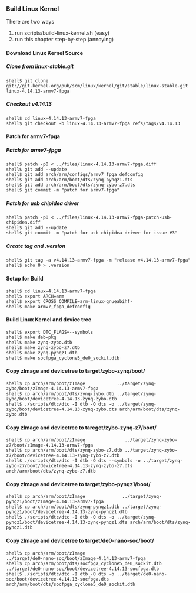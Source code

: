### Build Linux Kernel

There are two ways

1. run scripts/build-linux-kernel.sh (easy)
2. run this chapter step-by-step (annoying)

#### Download Linux Kernel Source

##### Clone from linux-stable.git

```console
shell$ git clone git://git.kernel.org/pub/scm/linux/kernel/git/stable/linux-stable.git linux-4.14.13-armv7-fpga
```

##### Checkout v4.14.13

```console
shell$ cd linux-4.14.13-armv7-fpga
shell$ git checkout -b linux-4.14.13-armv7-fpga refs/tags/v4.14.13
```

#### Patch for armv7-fpga

##### Patch for armv7-fpga

```console
shell$ patch -p0 < ../files/linux-4.14.13-armv7-fpga.diff
shell$ git add --update
shell$ git add arch/arm/configs/armv7_fpga_defconfig
shell$ git add arch/arm/boot/dts/zynq-pynqz1.dts
shell$ git add arch/arm/boot/dts/zynq-zybo-z7.dts
shell$ git commit -m "patch for armv7-fpga"
```

##### Patch for usb chipidea driver

```console
shell$ patch -p0 < ../files/linux-4.14.13-armv7-fpga-patch-usb-chipidea.diff
shell$ git add --update
shell$ git commit -m "patch for usb chipidea driver for issue #3"
```

##### Create tag and .version

```console
shell$ git tag -a v4.14.13-armv7-fpga -m "release v4.14.13-armv7-fpga"
shell$ echo 0 > .version
```

#### Setup for Build 

````console
shell$ cd linux-4.14.13-armv7-fpga
shell$ export ARCH=arm
shell$ export CROSS_COMPILE=arm-linux-gnueabihf-
shell$ make armv7_fpga_defconfig
````

#### Build Linux Kernel and device tree

````console
shell$ export DTC_FLAGS=--symbols
shell$ make deb-pkg
shell$ make zynq-zybo.dtb
shell$ make zynq-zybo-z7.dtb
shell$ make zynq-pynqz1.dtb
shell$ make socfpga_cyclone5_de0_sockit.dtb
````

#### Copy zImage and devicetree to target/zybo-zynq/boot/

```console
shell$ cp arch/arm/boot/zImage            ../target/zynq-zybo/boot/zImage-4.14.13-armv7-fpga
shell$ cp arch/arm/boot/dts/zynq-zybo.dtb ../target/zynq-zybo/boot/devicetree-4.14.13-zynq-zybo.dtb
shell$ ./scripts/dtc/dtc -I dtb -O dts -o ../target/zynq-zybo/boot/devicetree-4.14.13-zynq-zybo.dts arch/arm/boot/dts/zynq-zybo.dtb
```

#### Copy zImage and devicetree to tareget/zybo-zynq-z7/boot/

```console
shell$ cp arch/arm/boot/zImage               ../target/zynq-zybo-z7/boot/zImage-4.14.13-armv7-fpga
shell$ cp arch/arm/boot/dts/zynq-zybo-z7.dtb ../target/zynq-zybo-z7/boot/devicetree-4.14.13-zynq-zybo-z7.dtb
shell$ ./scripts/dtc/dtc -I dtb -O dts --symbols -o ../target/zynq-zybo-z7/boot/devicetree-4.14.13-zynq-zybo-z7.dts arch/arm/boot/dts/zynq-zybo-z7.dtb
```


#### Copy zImage and devicetree to target/zybo-pynqz1/boot/

```console
shell$ cp arch/arm/boot/zImage              ../target/zynq-pynqz1/boot/zImage-4.14.13-armv7-fpga
shell$ cp arch/arm/boot/dts/zynq-pynqz1.dtb ../target/zynq-pynqz1/boot/devicetree-4.14.13-zynq-pynqz1.dtb
shell$ ./scripts/dtc/dtc -I dtb -O dts -o ../target/zynq-pynqz1/boot/devicetree-4.14.13-zynq-pynqz1.dts arch/arm/boot/dts/zynq-pynqz1.dtb
```

#### Copy zImage and devicetree to target/de0-nano-soc/boot/

```console
shell$ cp arch/arm/boot/zImage                              ../target/de0-nano-soc/boot/zImage-4.14.13-armv7-fpga
shell$ cp arch/arm/boot/dts/socfpga_cyclone5_de0_sockit.dtb ../target/de0-nano-soc/boot/devicetree-4.14.13-socfpga.dtb
shell$ ./scripts/dtc/dtc -I dtb -O dts -o ../target/de0-nano-soc/boot/devicetree-4.14.13-socfpga.dts arch/arm/boot/dts/socfpga_cyclone5_de0_sockit.dtb
```

